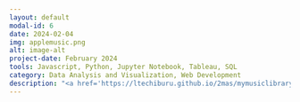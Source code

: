 ```yaml
---
layout: default
modal-id: 6
date: 2024-02-04
img: applemusic.png
alt: image-alt
project-date: February 2024
tools: Javascript, Python, Jupyter Notebook, Tableau, SQL
category: Data Analysis and Visualization, Web Development
description: "<a href='https://ltechiburu.github.io/2mas/mymusiclibrary' target='_blank' style='color: blue;'><b><i> Dive into my listening habits!</i></b></a> All data downloaded from Apple Music, manipulated and analyzed with Python and SQL. Meant for desktop viewing, this project is still in progress."
---
```

